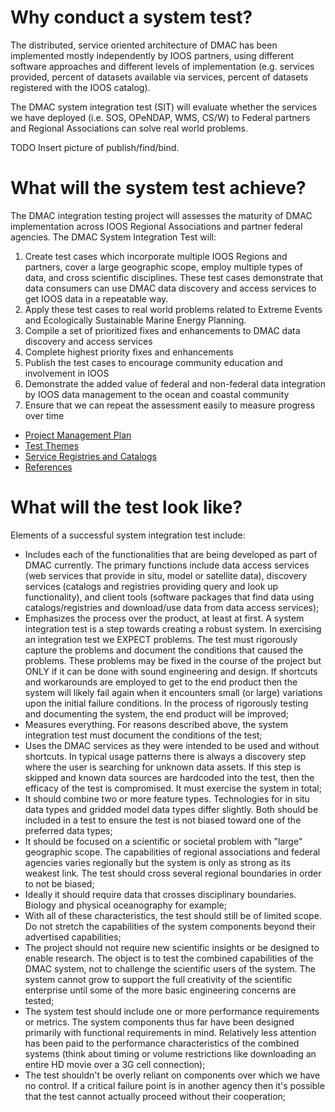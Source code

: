 # Why conduct a system test? 

The distributed, service oriented architecture of DMAC has been implemented mostly independently by IOOS partners, using different software approaches and different levels of implementation (e.g. services provided, percent of datasets available via services, percent of datasets registered with the IOOS catalog).
  
The DMAC system integration test  (SIT) will evaluate whether the services we have deployed (i.e. SOS, OPeNDAP, WMS, CS/W) to Federal partners and Regional Associations can solve real world problems. 

TODO Insert picture of publish/find/bind.

# What will the system test achieve?
The DMAC integration testing project will assesses the maturity of DMAC implementation across IOOS Regional Associations and partner federal agencies.  The DMAC System Integration Test will:

1. Create test cases which incorporate multiple IOOS Regions and partners, cover a large geographic scope, employ multiple types of data, and cross scientific disciplines.  These test cases demonstrate that data consumers can use DMAC data discovery and access services to get IOOS data in a repeatable way.   
2. Apply these test cases to real world problems related to Extreme Events and Ecologically Sustainable Marine Energy Planning.
3. Compile a set of prioritized fixes and enhancements to DMAC data discovery and access services
4. Complete highest priority fixes and enhancements
5. Publish the test cases to encourage community education and involvement in IOOS
6. Demonstrate the added value of federal and non-federal data integration by IOOS data management to the ocean and coastal community
7. Ensure that we can repeat the assessment easily to measure progress over time


* [Project Management Plan](Project-Management-Plan)
* [Test Themes](https://github.com/ioos/system-test/wiki/Development-of-Test-Themes)
* [Service Registries and Catalogs](https://github.com/ioos/system-test/wiki/Service-Registries-and-Data-Catalogs)
* [References](https://github.com/ioos/system-test/wiki/References)

# What will the test look like?
  Elements of a successful system integration test include: 
*  Includes each of the functionalities that are being developed as part of DMAC currently.  The primary functions include data access services (web services that provide in situ, model or satellite data), discovery services (catalogs and registries providing query and look up functionality), and client tools (software packages that find data using catalogs/registries and download/use data from data access services);
*  Emphasizes the process over the product, at least at first.  A system integration test is a step towards creating a robust system.  In exercising an integration test we EXPECT problems.  The test must rigorously capture the problems and document the conditions that caused the problems.  These problems may be fixed in the course of the project but ONLY if it can be done with sound engineering and design.  If shortcuts and workarounds are employed to get to the end product then the system will likely fail again when it encounters small (or large) variations upon the initial failure conditions. In the process of rigorously testing and documenting the system, the end product will be improved;
*  Measures everything.  For reasons described above, the system integration test must document the conditions of the test;
*  Uses the DMAC services as they were intended to be used and without shortcuts.  In typical usage patterns there is always a discovery step where the user is searching for unknown data assets.  If this step is skipped and known data sources are hardcoded into the test, then the efficacy of the test is compromised.  It must exercise the system in total;
*  It should combine two or more feature types.  Technologies for in situ data types and gridded model data types differ slightly.  Both should be included in a test to ensure the test is not biased toward one of the preferred data types;
*  It should be focused on a scientific or societal problem with "large" geographic scope.  The capabilities of regional associations and federal agencies varies regionally but the system is only as strong as its weakest link.  The test should cross several regional boundaries in order to not be biased;
*  Ideally it should require data that crosses disciplinary boundaries.  Biology and physical oceanography for example;
*  With all of these characteristics, the test should still be of limited scope.  Do not stretch the capabilities of the system components beyond their advertised capabilities;
*  The project should not require new scientific insights or be designed to enable research.  The object is to test the combined capabilities of the DMAC system, not to challenge the scientific users of the system.  The system cannot grow to support the full creativity of the scientific enterprise until some of the more basic engineering concerns are tested;
*  The system test should include one or more performance requirements or metrics.  The system components thus far have been designed primarily with functional requirements in mind.  Relatively less attention has been paid to the performance characteristics of the combined systems (think about timing or volume restrictions like downloading an entire HD movie over a 3G cell connection);
*  The test shouldn't be overly reliant on components over which we have no control.  If a critical failure point is in another agency then it's possible that the test cannot actually proceed without their cooperation;

